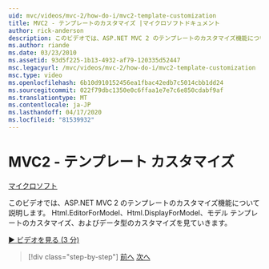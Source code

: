 ```yaml
---
uid: mvc/videos/mvc-2/how-do-i/mvc2-template-customization
title: MVC2 - テンプレートのカスタマイズ |マイクロソフトドキュメント
author: rick-anderson
description: このビデオでは、ASP.NET MVC 2 のテンプレートのカスタマイズ機能について説明します。 私たちは、Html.エディタフォーモデル、Html.表示フォーモデル、モデルテンペル.を見てみましょう。
ms.author: riande
ms.date: 03/23/2010
ms.assetid: 93d5f225-1b13-4932-af79-120335d52447
msc.legacyurl: /mvc/videos/mvc-2/how-do-i/mvc2-template-customization
msc.type: video
ms.openlocfilehash: 6b10d910152456ea1fbac42edb7c5014cbb1dd24
ms.sourcegitcommit: 022f79dbc1350e0c6ffaa1e7e7c6e850cdabf9af
ms.translationtype: MT
ms.contentlocale: ja-JP
ms.lasthandoff: 04/17/2020
ms.locfileid: "81539932"
---
```

# <a name="mvc2---template-customization"></a>MVC2 - テンプレート カスタマイズ

[マイクロソフト](https://github.com/microsoft)

このビデオでは、ASP.NET MVC 2 のテンプレートのカスタマイズ機能について説明します。 Html.EditorForModel、Html.DisplayForModel、モデル テンプレートのカスタマイズ、およびデータ型のカスタマイズを見ていきます。

[&#9654; ビデオを見る (3 分)](https://channel9.msdn.com/Blogs/ASP-NET-Site-Videos/mvc2-template-customization)

> [!div class="step-by-step"]
> [前へ](mvc2-model-validation.md)
> [次へ](aspnet-mvc-2-areas.md)
